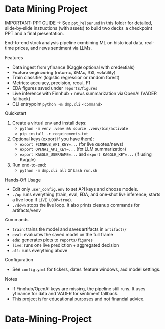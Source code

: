 # Data Mining Project

IMPORTANT: PPT GUIDE → See `ppt_helper.md` in this folder for detailed, slide‑by‑slide instructions (with assets) to build two decks: a checkpoint PPT and a final presentation.

End-to-end stock analysis pipeline combining ML on historical data, real-time prices, and news sentiment via LLMs.

Features
- Data ingest from yfinance (Kaggle optional with credentials)
- Feature engineering (returns, SMAs, RSI, volatility)
- Train classifier (logistic regression or random forest)
- Metrics: accuracy, precision, recall, F1
- EDA figures saved under `reports/figures`
- Live inference with Finnhub + news summarization via OpenAI (VADER fallback)
- CLI entrypoint `python -m dmp.cli <command>`

Quickstart
1) Create a virtual env and install deps:
   - `python -m venv .venv && source .venv/bin/activate`
   - `pip install -r requirements.txt`
2) Optional keys (export if you have them):
   - `export FINNHUB_API_KEY=...` (for live quotes/news)
   - `export OPENAI_API_KEY=...` (for LLM summarization)
   - `export KAGGLE_USERNAME=...` and `export KAGGLE_KEY=...` (if using Kaggle)
3) Run end-to-end:
   - `python -m dmp.cli all`  or `bash run.sh`

Hands‑Off Usage
- Edit only `user_config.env` to set API keys and choose models.
- `./up` runs everything (train, eval, EDA, and one‑shot live inference; starts a live loop if `LIVE_LOOP=true`).
- `./down` stops the live loop. It also prints cleanup commands for artifacts/venv.

Commands
- `train`: trains the model and saves artifacts in `artifacts/`
- `eval`: evaluates the saved model on the full frame
- `eda`: generates plots to `reports/figures`
- `live`: runs one live prediction + aggregated decision
- `all`: runs everything above

Configuration
- See `config.yaml` for tickers, dates, feature windows, and model settings.

Notes
- If Finnhub/OpenAI keys are missing, the pipeline still runs. It uses yfinance for data and VADER for sentiment fallback.
- This project is for educational purposes and not financial advice.
# Data-Mining-Project

